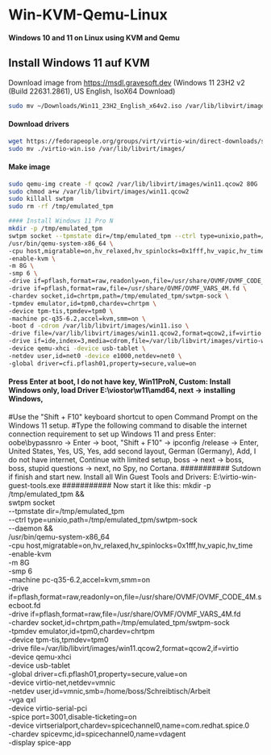 # Win-KVM-Qemu-Linux

#### Windows 10 and 11 on Linux using KVM and Qemu


## Install Windows 11 auf KVM
Download image from https://msdl.gravesoft.dev (Windows 11 23H2 v2 (Build 22631.2861), US English, IsoX64 Download)
```bash
sudo mv ~/Downloads/Win11_23H2_English_x64v2.iso /var/lib/libvirt/images/win11.iso
```
#### Download drivers
```bash
wget https://fedorapeople.org/groups/virt/virtio-win/direct-downloads/stable-virtio/virtio-win.iso
sudo mv ./virtio-win.iso /var/lib/libvirt/images/
```
#### Make image
```bash
sudo qemu-img create -f qcow2 /var/lib/libvirt/images/win11.qcow2 80G 
sudo chmod a+w /var/lib/libvirt/images/win11.qcow2
sudo killall swtpm
sudo rm -rf /tmp/emulated_tpm
```
```bash
#### Install Windows 11 Pro N 
mkdir -p /tmp/emulated_tpm
swtpm socket --tpmstate dir=/tmp/emulated_tpm --ctrl type=unixio,path=/tmp/emulated_tpm/swtpm-sock --daemon
/usr/bin/qemu-system-x86_64 \
-cpu host,migratable=on,hv_relaxed,hv_spinlocks=0x1fff,hv_vapic,hv_time \
-enable-kvm \
-m 8G \
-smp 6 \
-drive if=pflash,format=raw,readonly=on,file=/usr/share/OVMF/OVMF_CODE_4M.secboot.fd \
-drive if=pflash,format=raw,file=/usr/share/OVMF/OVMF_VARS_4M.fd \
-chardev socket,id=chrtpm,path=/tmp/emulated_tpm/swtpm-sock \
-tpmdev emulator,id=tpm0,chardev=chrtpm \
-device tpm-tis,tpmdev=tpm0 \
-machine pc-q35-6.2,accel=kvm,smm=on \
-boot d -cdrom /var/lib/libvirt/images/win11.iso \
-drive file=/var/lib/libvirt/images/win11.qcow2,format=qcow2,if=virtio \
-drive if=ide,index=3,media=cdrom,file=/var/lib/libvirt/images/virtio-win.iso \
-device qemu-xhci -device usb-tablet \
-netdev user,id=net0 -device e1000,netdev=net0 \
-global driver=cfi.pflash01,property=secure,value=on
```
#### Press Enter at boot, I do not have key, Win11ProN, Custom: Install Windows only, load Driver E:\viostor\w11\amd64, next -> installing Windows, 
#Use the "Shift + F10" keyboard shortcut to open Command Prompt on the Windows 11 setup.
#Type the following command to disable the internet connection requirement to set up Windows 11 and press Enter: oobe\bypassnro -> Enter -> boot, "Shift + F10" ->  ipconfig /release  -> Enter, United States, Yes, US, Yes, add second layout, German (Germany), Add, I do not have internet, Continue with limited setup, boss -> next -> boss, boss, stupid questions -> next, no Spy, no Cortana.
########### Sutdown if finish and start new. Install all Win Guest Tools and Drivers: E:\virtio-win-guest-tools.exe
########### Now start it like this:
mkdir -p /tmp/emulated_tpm && \
swtpm socket \
  --tpmstate dir=/tmp/emulated_tpm \
  --ctrl type=unixio,path=/tmp/emulated_tpm/swtpm-sock \
  --daemon && \
/usr/bin/qemu-system-x86_64 \
  -cpu host,migratable=on,hv_relaxed,hv_spinlocks=0x1fff,hv_vapic,hv_time \
  -enable-kvm \
  -m 8G \
  -smp 6 \
  -machine pc-q35-6.2,accel=kvm,smm=on \
  -drive if=pflash,format=raw,readonly=on,file=/usr/share/OVMF/OVMF_CODE_4M.secboot.fd \
  -drive if=pflash,format=raw,file=/usr/share/OVMF/OVMF_VARS_4M.fd \
  -chardev socket,id=chrtpm,path=/tmp/emulated_tpm/swtpm-sock \
  -tpmdev emulator,id=tpm0,chardev=chrtpm \
  -device tpm-tis,tpmdev=tpm0 \
  -drive file=/var/lib/libvirt/images/win11.qcow2,format=qcow2,if=virtio \
  -device qemu-xhci \
  -device usb-tablet \
  -global driver=cfi.pflash01,property=secure,value=on \
  -device virtio-net,netdev=vmnic \
  -netdev user,id=vmnic,smb=/home/boss/Schreibtisch/Arbeit \
  -vga qxl \
  -device virtio-serial-pci \
  -spice port=3001,disable-ticketing=on \
  -device virtserialport,chardev=spicechannel0,name=com.redhat.spice.0 \
  -chardev spicevmc,id=spicechannel0,name=vdagent \
  -display spice-app





